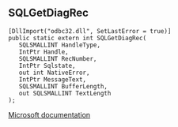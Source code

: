 ## SQLGetDiagRec

```
[DllImport("odbc32.dll", SetLastError = true)]
public static extern int SQLGetDiagRec(
   SQLSMALLINT HandleType,
   IntPtr Handle,
   SQLSMALLINT RecNumber,
   IntPtr Sqlstate,
   out int NativeError,
   IntPtr MessageText,
   SQLSMALLINT BufferLength,
   out SQLSMALLINT TextLength
);
```

[Microsoft documentation](https://docs.microsoft.com/en-us/sql/odbc/reference/syntax/sqlgetdiagrec-function)
